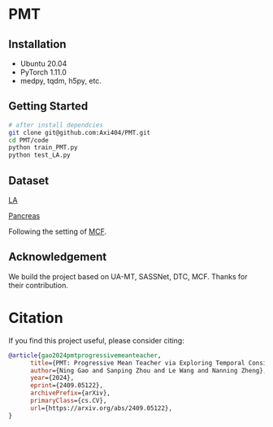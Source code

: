 # PMT



## Installation

- Ubuntu 20.04
- PyTorch 1.11.0
- medpy, tqdm, h5py, etc.

## Getting Started

```bash
# after install dependcies
git clone git@github.com:Axi404/PMT.git
cd PMT/code
python train_PMT.py
python test_LA.py
```

## Dataset

[LA](https://drive.google.com/file/d/1Lb9Wt1TTFQ_dAaCTqeRbRI-t7S0_ZXbP/view?usp=sharing)

[Pancreas](https://drive.google.com/file/d/122JtFL_OHd9j7xdFE5V6OeikJtE-xj1D/view?usp=sharing)

Following the setting of [MCF](https://github.com/WYC-321/MCF).

## Acknowledgement

We build the project based on UA-MT, SASSNet, DTC, MCF. Thanks for their contribution.

# Citation

If you find this project useful, please consider citing:

```bibtex
@article{gao2024pmtprogressivemeanteacher,
      title={PMT: Progressive Mean Teacher via Exploring Temporal Consistency for Semi-Supervised Medical Image Segmentation}, 
      author={Ning Gao and Sanping Zhou and Le Wang and Nanning Zheng},
      year={2024},
      eprint={2409.05122},
      archivePrefix={arXiv},
      primaryClass={cs.CV},
      url={https://arxiv.org/abs/2409.05122}, 
}
```